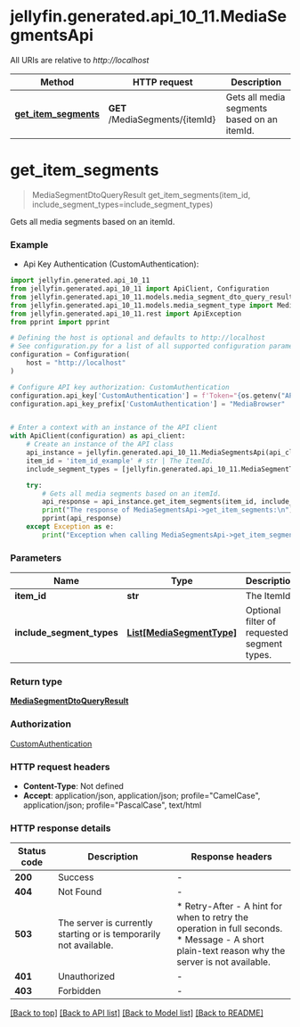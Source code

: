 # jellyfin.generated.api_10_11.MediaSegmentsApi

All URIs are relative to *http://localhost*

Method | HTTP request | Description
------------- | ------------- | -------------
[**get_item_segments**](MediaSegmentsApi.md#get_item_segments) | **GET** /MediaSegments/{itemId} | Gets all media segments based on an itemId.


# **get_item_segments**
> MediaSegmentDtoQueryResult get_item_segments(item_id, include_segment_types=include_segment_types)

Gets all media segments based on an itemId.

### Example

* Api Key Authentication (CustomAuthentication):

```python
import jellyfin.generated.api_10_11
from jellyfin.generated.api_10_11 import ApiClient, Configuration
from jellyfin.generated.api_10_11.models.media_segment_dto_query_result import MediaSegmentDtoQueryResult
from jellyfin.generated.api_10_11.models.media_segment_type import MediaSegmentType
from jellyfin.generated.api_10_11.rest import ApiException
from pprint import pprint

# Defining the host is optional and defaults to http://localhost
# See configuration.py for a list of all supported configuration parameters.
configuration = Configuration(
    host = "http://localhost"
)

# Configure API key authorization: CustomAuthentication
configuration.api_key['CustomAuthentication'] = f'Token="{os.getenv("API_KEY")}"'
configuration.api_key_prefix['CustomAuthentication'] = "MediaBrowser"


# Enter a context with an instance of the API client
with ApiClient(configuration) as api_client:
    # Create an instance of the API class
    api_instance = jellyfin.generated.api_10_11.MediaSegmentsApi(api_client)
    item_id = 'item_id_example' # str | The ItemId.
    include_segment_types = [jellyfin.generated.api_10_11.MediaSegmentType()] # List[MediaSegmentType] | Optional filter of requested segment types. (optional)

    try:
        # Gets all media segments based on an itemId.
        api_response = api_instance.get_item_segments(item_id, include_segment_types=include_segment_types)
        print("The response of MediaSegmentsApi->get_item_segments:\n")
        pprint(api_response)
    except Exception as e:
        print("Exception when calling MediaSegmentsApi->get_item_segments: %s\n" % e)
```



### Parameters


Name | Type | Description  | Notes
------------- | ------------- | ------------- | -------------
 **item_id** | **str**| The ItemId. | 
 **include_segment_types** | [**List[MediaSegmentType]**](MediaSegmentType.md)| Optional filter of requested segment types. | [optional] 

### Return type

[**MediaSegmentDtoQueryResult**](MediaSegmentDtoQueryResult.md)

### Authorization

[CustomAuthentication](../README.md#CustomAuthentication)

### HTTP request headers

 - **Content-Type**: Not defined
 - **Accept**: application/json, application/json; profile="CamelCase", application/json; profile="PascalCase", text/html

### HTTP response details

| Status code | Description | Response headers |
|-------------|-------------|------------------|
**200** | Success |  -  |
**404** | Not Found |  -  |
**503** | The server is currently starting or is temporarily not available. |  * Retry-After - A hint for when to retry the operation in full seconds. <br>  * Message - A short plain-text reason why the server is not available. <br>  |
**401** | Unauthorized |  -  |
**403** | Forbidden |  -  |

[[Back to top]](#) [[Back to API list]](../README.md#documentation-for-api-endpoints) [[Back to Model list]](../README.md#documentation-for-models) [[Back to README]](../README.md)

